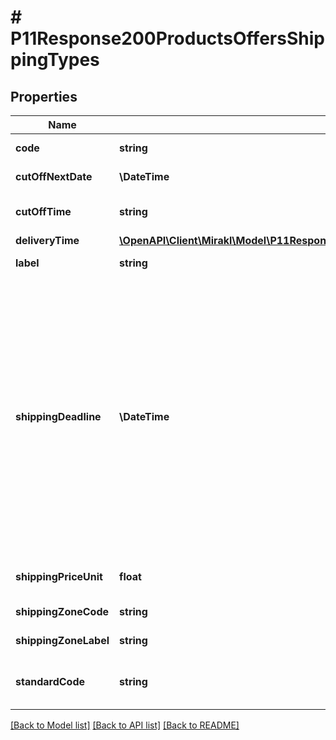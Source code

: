 # # P11Response200ProductsOffersShippingTypes

## Properties

Name | Type | Description | Notes
------------ | ------------- | ------------- | -------------
**code** | **string** | Shipping type code | [optional]
**cutOffNextDate** | **\DateTime** | Next cutoff date | [optional]
**cutOffTime** | **string** | Shipping type Cutoff time | [optional]
**deliveryTime** | [**\OpenAPI\Client\Mirakl\Model\P11Response200ProductsOffersShippingTypesDeliveryTime**](P11Response200ProductsOffersShippingTypesDeliveryTime.md) |  | [optional]
**label** | **string** | Shipping type label | [optional]
**shippingDeadline** | **\DateTime** | Estimated shipping date, that includes business closing days and cut-off configured on the platform. Add the earliest and latest delivery times to calculate the estimated delivery date to customers | [optional]
**shippingPriceUnit** | **float** | Shipping price of the offer | [optional]
**shippingZoneCode** | **string** | Shipping zone code | [optional]
**shippingZoneLabel** | **string** | Shipping zone label | [optional]
**standardCode** | **string** | Shipping type standard code | [optional]

[[Back to Model list]](../../README.md#models) [[Back to API list]](../../README.md#endpoints) [[Back to README]](../../README.md)
